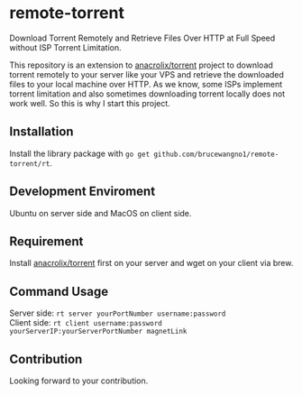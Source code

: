 # remote-torrent

Download Torrent Remotely and Retrieve Files Over HTTP at Full Speed without ISP Torrent Limitation.

This repository is an extension to [anacrolix/torrent](https://github.com/anacrolix/torrent) project to download torrent remotely to your server like your VPS and retrieve the downloaded files to your local machine over HTTP. As we know, some ISPs implement torrent limitation and also sometimes downloading torrent locally does not work well. So this is why I start this project.

## Installation

Install the library package with `go get github.com/brucewangno1/remote-torrent/rt`.

## Development Enviroment

Ubuntu on server side and MacOS on client side.

## Requirement

Install [anacrolix/torrent](https://github.com/anacrolix/torrent) first on your server and wget on your client via brew.

## Command Usage

Server side: `rt server yourPortNumber username:password`  
Client side: `rt client username:password yourServerIP:yourServerPortNumber magnetLink`

## Contribution

Looking forward to your contribution.
